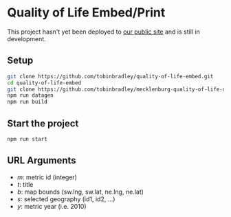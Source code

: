 # Quality of Life Embed/Print

This project hasn't yet been deployed to [our public site](http://mcmap.org/qol/) and is still in development.

## Setup

``` bash
git clone https://github.com/tobinbradley/quality-of-life-embed.git
cd quality-of-life-embed
git clone https://github.com/tobinbradley/mecklenburg-quality-of-life-data data
npm run datagen
npm run build
```

## Start the project

``` bash
npm run start
```

## URL Arguments

*   *m*: metric id (integer)
*   *t*: title
*   *b*: map bounds (sw.lng, sw.lat, ne.lng, ne.lat)
*   *s*: selected geography (id1, id2, ...)
*   *y*: metric year (i.e. 2010)
